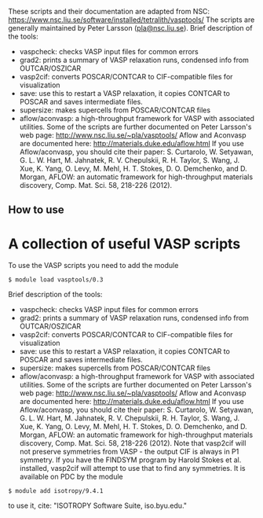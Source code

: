These scripts and their documentation are adapted from NSC:
https://www.nsc.liu.se/software/installed/tetralith/vasptools/
The scripts are generally maintained by Peter Larsson (pla@nsc.liu.se).
Brief description of the tools:
* vaspcheck: checks VASP input files for common errors
* grad2: prints a summary of VASP relaxation runs, condensed info from OUTCAR/OSZICAR
* vasp2cif: converts POSCAR/CONTCAR to CIF-compatible files for visualization
* save: use this to restart a VASP relaxation, it copies CONTCAR to POSCAR and saves intermediate files.
* supersize: makes supercells from POSCAR/CONTCAR files
* aflow/aconvasp: a high-throughput framework for VASP with associated utilities.
Some of the scripts are further documented on Peter Larsson's web page:
http://www.nsc.liu.se/~pla/vasptools/
Aflow and Aconvasp are documented here:
http://materials.duke.edu/aflow.html
If you use Aflow/aconvasp, you should cite their paper:
S. Curtarolo, W. Setyawan, G. L. W. Hart, M. Jahnatek, R. V. Chepulskii, R. H. Taylor, S. Wang, J. Xue, K. Yang, O. Levy, M. Mehl, H. T. Stokes, D. O. Demchenko, and D. Morgan, AFLOW: an automatic framework for high-throughput materials discovery, Comp. Mat. Sci. 58, 218-226 (2012).


## How to use


# A collection of useful VASP scripts
To use the VASP scripts you need to add the module
```
$ module load vasptools/0.3
```
Brief description of the tools:
* vaspcheck: checks VASP input files for common errors
* grad2: prints a summary of VASP relaxation runs, condensed info from OUTCAR/OSZICAR
* vasp2cif: converts POSCAR/CONTCAR to CIF-compatible files for visualization
* save: use this to restart a VASP relaxation, it copies CONTCAR to POSCAR and saves intermediate files.
* supersize: makes supercells from POSCAR/CONTCAR files
* aflow/aconvasp: a high-throughput framework for VASP with associated utilities.
Some of the scripts are further documented on Peter Larsson's web page:
http://www.nsc.liu.se/~pla/vasptools/
Aflow and Aconvasp are documented here:
http://materials.duke.edu/aflow.html
If you use Aflow/aconvasp, you should cite their paper:
S. Curtarolo, W. Setyawan, G. L. W. Hart, M. Jahnatek, R. V. Chepulskii, R. H. Taylor, S. Wang, J. Xue, K. Yang, O. Levy, M. Mehl, H. T. Stokes, D. O. Demchenko, and D. Morgan, AFLOW: an automatic framework for high-throughput materials discovery, Comp. Mat. Sci. 58, 218-226 (2012).
Note that vasp2cif will not preserve symmetries from VASP - the output
CIF is always in P1 symmetry. If you have the FINDSYM program by
Harold Stokes et al. installed, vasp2cif will attempt to use that to
find any symmetries. It is available on PDC by the module
```
$ module add isotropy/9.4.1
```
to use it, cite: "ISOTROPY Software Suite, iso.byu.edu."

